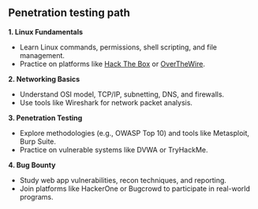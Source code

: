 ## Penetration testing path

**1. Linux Fundamentals**
- Learn Linux commands, permissions, shell scripting, and file management.
- Practice on platforms like [Hack The Box](https://academy.hackthebox.com/module/details/18) or [OverTheWire](https://overthewire.org/wargames/bandit/bandit0.html).

**2. Networking Basics**
- Understand OSI model, TCP/IP, subnetting, DNS, and firewalls.
- Use tools like Wireshark for network packet analysis.

 **3. Penetration Testing**
- Explore methodologies (e.g., OWASP Top 10) and tools like Metasploit, Burp Suite.
- Practice on vulnerable systems like DVWA or TryHackMe.

**4. Bug Bounty**
- Study web app vulnerabilities, recon techniques, and reporting.
- Join platforms like HackerOne or Bugcrowd to participate in real-world programs.
